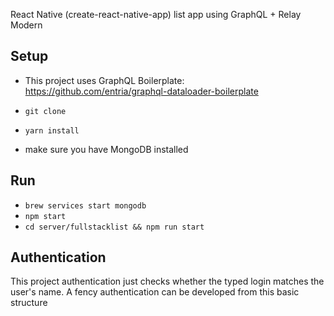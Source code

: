 React Native (create-react-native-app) list app using GraphQL + Relay Modern

## Setup

* This project uses GraphQL Boilerplate: https://github.com/entria/graphql-dataloader-boilerplate

* ```git clone ```
* ```yarn install``` 
* make sure you have MongoDB installed

## Run
* ```brew services start mongodb```
* ```npm start```
* ```cd server/fullstacklist && npm run start```

## Authentication
This project authentication just checks whether the typed login matches the user's name. A fency authentication can be developed from this basic structure

